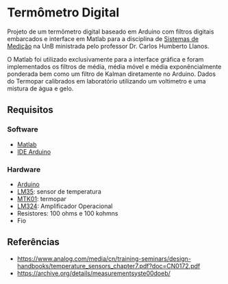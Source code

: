# Termômetro Digital

Projeto de um termômetro digital baseado em Arduino com filtros digitais embarcados e interface em Matlab para a disciplina de [Sistemas de Medição](https://matriculaweb.unb.br/graduacao/disciplina.aspx?cod=168742) na UnB ministrada pelo professor Dr. Carlos Humberto Llanos.

O Matlab foi utilizado exclusivamente para a interface gráfica e foram implementados os filtros de média, média móvel e média exponêncialmente ponderada bem como um filtro de Kalman diretamente no Arduino. Dados do Termopar calibrados em laboratório utilizando um voltimetro e uma mistura de água e gelo.

## Requisitos

### Software
 - [Matlab](https://www.mathworks.com/products/matlab/)
 - [IDE Arduino](https://www.arduino.cc/en/Main/Software)

### Hardware
 - [Arduino](https://www.arduino.cc/en/Main/ArduinoBoardUno)
 - [LM35](https://github.com/akafael/sismed_termopar/raw/master/doc/lm35.pdf): sensor de temperatura
 - [MTK01](http://www.minipa.com.br/8/41/82-Minipa-Termopares-Tipo-K-MTK-01): termopar
 - [LM324](https://github.com/akafael/sismed_termopar/raw/master/doc/lm2902-n.pdf): Amplificador Operacional
 - Resistores: 100 ohms e 100 kohmns
 - Fio
 
## Referências
 - https://www.analog.com/media/cn/training-seminars/design-handbooks/temperature_sensors_chapter7.pdf?doc=CN0172.pdf
 - https://archive.org/details/measurementsyste00doeb/
